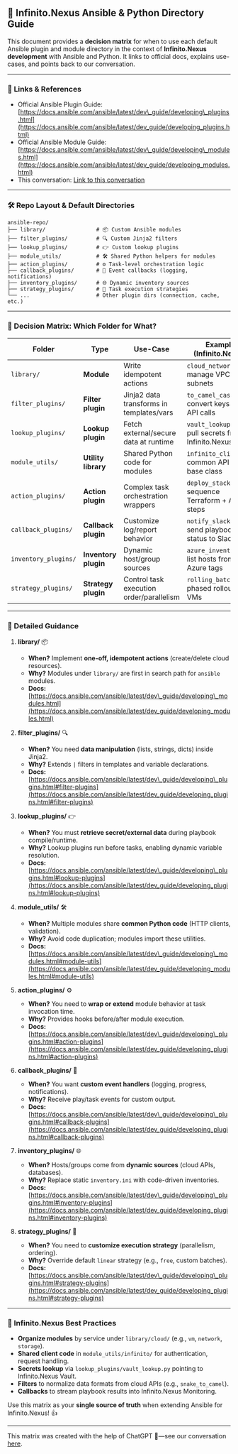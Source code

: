 ## 📖 Infinito.Nexus Ansible & Python Directory Guide

This document provides a **decision matrix** for when to use each default Ansible plugin and module directory in the context of **Infinito.Nexus development** with Ansible and Python. It links to official docs, explains use-cases, and points back to our conversation.

---

### 🔗 Links & References

* Official Ansible Plugin Guide: [https://docs.ansible.com/ansible/latest/dev\_guide/developing\_plugins.html](https://docs.ansible.com/ansible/latest/dev_guide/developing_plugins.html)
* Official Ansible Module Guide: [https://docs.ansible.com/ansible/latest/dev\_guide/developing\_modules.html](https://docs.ansible.com/ansible/latest/dev_guide/developing_modules.html)
* This conversation: [Link to this conversation](https://chat.openai.com/)

---

### 🛠️ Repo Layout & Default Directories

```plaintext
ansible-repo/
├── library/                # 📦 Custom Ansible modules
├── filter_plugins/         # 🔍 Custom Jinja2 filters
├── lookup_plugins/         # 👉 Custom lookup plugins
├── module_utils/           # 🛠️ Shared Python helpers for modules
├── action_plugins/         # ⚙️ Task-level orchestration logic
├── callback_plugins/       # 📣 Event callbacks (logging, notifications)
├── inventory_plugins/      # 🌐 Dynamic inventory sources
├── strategy_plugins/       # 🧠 Task execution strategies
└── ...                     # Other plugin dirs (connection, cache, etc.)
```

---

### 🎯 Decision Matrix: Which Folder for What?

| Folder               | Type                 | Use-Case                                 | Example (Infinito.Nexus)                                | Emoji |
| -------------------- | -------------------- | ---------------------------------------- | ----------------------------------------------------- | ----- |
| `library/`           | **Module**           | Write idempotent actions                 | `cloud_network.py`: manage VPCs, subnets              | 📦    |
| `filter_plugins/`    | **Filter plugin**    | Jinja2 data transforms in templates/vars | `to_camel_case.py`: convert keys for API calls        | 🔍    |
| `lookup_plugins/`    | **Lookup plugin**    | Fetch external/secure data at runtime    | `vault_lookup.py`: pull secrets from Infinito.Nexus Vault     | 👉    |
| `module_utils/`      | **Utility library**  | Shared Python code for modules           | `infinito_client.py`: common API client base class      | 🛠️   |
| `action_plugins/`    | **Action plugin**    | Complex task orchestration wrappers      | `deploy_stack.py`: sequence Terraform + Ansible steps | ⚙️    |
| `callback_plugins/`  | **Callback plugin**  | Customize log/report behavior            | `notify_slack.py`: send playbook status to Slack      | 📣    |
| `inventory_plugins/` | **Inventory plugin** | Dynamic host/group sources               | `azure_inventory.py`: list hosts from Azure tags      | 🌐    |
| `strategy_plugins/`  | **Strategy plugin**  | Control task execution order/parallelism | `rolling_batch.py`: phased rollout of VMs             | 🧠    |

---

### 📝 Detailed Guidance

1. **library/** 📦

   * **When?** Implement **one-off, idempotent actions** (create/delete cloud resources).
   * **Why?** Modules under `library/` are first in search path for `ansible` modules.
   * **Docs:** [https://docs.ansible.com/ansible/latest/dev\_guide/developing\_modules.html](https://docs.ansible.com/ansible/latest/dev_guide/developing_modules.html)

2. **filter\_plugins/** 🔍

   * **When?** You need **data manipulation** (lists, strings, dicts) inside Jinja2.
   * **Why?** Extends `|` filters in templates and variable declarations.
   * **Docs:** [https://docs.ansible.com/ansible/latest/dev\_guide/developing\_plugins.html#filter-plugins](https://docs.ansible.com/ansible/latest/dev_guide/developing_plugins.html#filter-plugins)

3. **lookup\_plugins/** 👉

   * **When?** You must **retrieve secret/external data** during playbook compile/runtime.
   * **Why?** Lookup plugins run before tasks, enabling dynamic variable resolution.
   * **Docs:** [https://docs.ansible.com/ansible/latest/dev\_guide/developing\_plugins.html#lookup-plugins](https://docs.ansible.com/ansible/latest/dev_guide/developing_plugins.html#lookup-plugins)

4. **module\_utils/** 🛠️

   * **When?** Multiple modules share **common Python code** (HTTP clients, validation).
   * **Why?** Avoid code duplication; modules import these utilities.
   * **Docs:** [https://docs.ansible.com/ansible/latest/dev\_guide/developing\_modules.html#module-utils](https://docs.ansible.com/ansible/latest/dev_guide/developing_modules.html#module-utils)

5. **action\_plugins/** ⚙️

   * **When?** You need to **wrap or extend** module behavior at task invocation time.
   * **Why?** Provides hooks before/after module execution.
   * **Docs:** [https://docs.ansible.com/ansible/latest/dev\_guide/developing\_plugins.html#action-plugins](https://docs.ansible.com/ansible/latest/dev_guide/developing_plugins.html#action-plugins)

6. **callback\_plugins/** 📣

   * **When?** You want **custom event handlers** (logging, progress, notifications).
   * **Why?** Receive play/task events for custom output.
   * **Docs:** [https://docs.ansible.com/ansible/latest/dev\_guide/developing\_plugins.html#callback-plugins](https://docs.ansible.com/ansible/latest/dev_guide/developing_plugins.html#callback-plugins)

7. **inventory\_plugins/** 🌐

   * **When?** Hosts/groups come from **dynamic sources** (cloud APIs, databases).
   * **Why?** Replace static `inventory.ini` with code-driven inventories.
   * **Docs:** [https://docs.ansible.com/ansible/latest/dev\_guide/developing\_plugins.html#inventory-plugins](https://docs.ansible.com/ansible/latest/dev_guide/developing_plugins.html#inventory-plugins)

8. **strategy\_plugins/** 🧠

   * **When?** You need to **customize execution strategy** (parallelism, ordering).
   * **Why?** Override default `linear` strategy (e.g., `free`, custom batches).
   * **Docs:** [https://docs.ansible.com/ansible/latest/dev\_guide/developing\_plugins.html#strategy-plugins](https://docs.ansible.com/ansible/latest/dev_guide/developing_plugins.html#strategy-plugins)

---

### 🚀 Infinito.Nexus Best Practices

* **Organize modules** by service under `library/cloud/` (e.g., `vm`, `network`, `storage`).
* **Shared client code** in `module_utils/infinito/` for authentication, request handling.
* **Secrets lookup** via `lookup_plugins/vault_lookup.py` pointing to Infinito.Nexus Vault.
* **Filters** to normalize data formats from cloud APIs (e.g., `snake_to_camel`).
* **Callbacks** to stream playbook results into Infinito.Nexus Monitoring.

Use this matrix as your **single source of truth** when extending Ansible for Infinito.Nexus! 👍 

--- 

This matrix was created with the help of ChatGPT 🤖—see our conversation [here](https://chatgpt.com/canvas/shared/682b1a62d6dc819184ecdc696c51290a).
